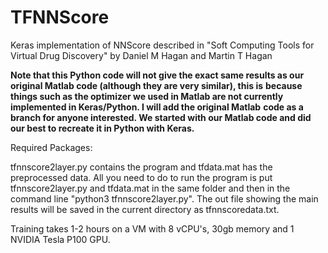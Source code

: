 # TFNNScore
Keras implementation of NNScore described in "Soft Computing Tools for Virtual Drug Discovery" by Daniel M Hagan and Martin T Hagan

**Note that this Python code will not give the exact same results as our original Matlab code (although they are very similar), this is** **because things such as the optimizer we used in Matlab are not currently implemented in Keras/Python. I will add the original Matlab** **code as a branch for anyone interested. We started with our Matlab code and did our best to recreate it in Python with Keras.**

Required Packages:


tfnnscore2layer.py contains the program and tfdata.mat has the preprocessed data. All you need to do to run the program is put tfnnscore2layer.py and tfdata.mat in the same folder and then in the command line "python3 tfnnscore2layer.py". 
The out file showing the main results will be saved in the current directory as tfnnscoredata.txt.

Training takes 1-2 hours on a VM with 8 vCPU's, 30gb memory and 1 NVIDIA Tesla P100 GPU.
